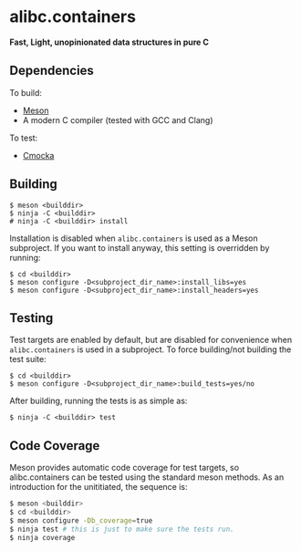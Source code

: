 # alibc.containers
__Fast, Light, unopinionated data structures in pure C__

## Dependencies
To build:
 - [Meson](https://mesonbuild.com)
 - A modern C compiler (tested with GCC and Clang)

To test:
 - [Cmocka](https://cmocka.org)

## Building

```
$ meson <builddir>
$ ninja -C <builddir>
# ninja -C <builddir> install
```

Installation is disabled when `alibc.containers` is used as a Meson subproject.
If you want to install anyway, this setting is overridden by running:

```
$ cd <builddir>
$ meson configure -D<subproject_dir_name>:install_libs=yes
$ meson configure -D<subproject_dir_name>:install_headers=yes
```

## Testing
Test targets are enabled by default, but are disabled for convenience when
`alibc.containers` is used in a subproject. To force building/not building the
test suite:

```
$ cd <builddir>
$ meson configure -D<subproject_dir_name>:build_tests=yes/no
```

After building, running the tests is as simple as:

```
$ ninja -C <builddir> test
```



## Code Coverage
Meson provides automatic code coverage for test targets, so alibc.containers can
be tested using the standard meson methods.  As an introduction for the
unititiated, the sequence is:

```bash
$ meson <builddir>
$ cd <builddir>
$ meson configure -Db_coverage=true
$ ninja test # this is just to make sure the tests run.
$ ninja coverage
```
